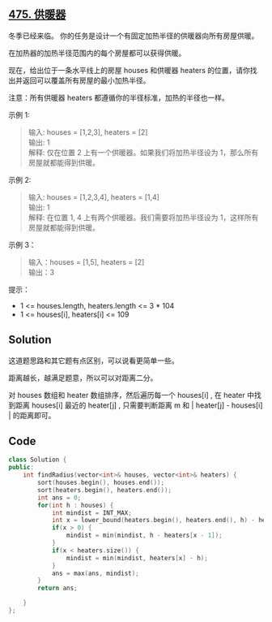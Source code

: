 ## [475. 供暖器](https://leetcode.cn/problems/heaters/description/)

冬季已经来临。 你的任务是设计一个有固定加热半径的供暖器向所有房屋供暖。

在加热器的加热半径范围内的每个房屋都可以获得供暖。

现在，给出位于一条水平线上的房屋 houses 和供暖器 heaters 的位置，请你找出并返回可以覆盖所有房屋的最小加热半径。

注意：所有供暖器 heaters 都遵循你的半径标准，加热的半径也一样。

 

示例 1:

> 输入: houses = [1,2,3], heaters = [2]  
> 输出: 1  
> 解释: 仅在位置 2 上有一个供暖器。如果我们将加热半径设为 1，那么所有房屋就都能得到供暖。  

示例 2:

> 输入: houses = [1,2,3,4], heaters = [1,4]  
> 输出: 1    
> 解释: 在位置 1, 4 上有两个供暖器。我们需要将加热半径设为 1，这样所有房屋就都能得到供暖。  

示例 3：

> 输入：houses = [1,5], heaters = [2]  
> 输出：3  
 

提示：

- 1 <= houses.length, heaters.length <= 3 * 104
- 1 <= houses[i], heaters[i] <= 109

## Solution

这道题思路和其它题有点区别，可以说看更简单一些。

距离越长，越满足题意，所以可以对距离二分。

对 houses 数组和 heater 数组排序，然后遍历每一个 houses[i] , 在 heater 中找到距离 houses[i] 最近的 heater[j] , 只需要判断距离 m 和 | heater[j] - houses[i] | 的距离即可。

## Code

```cpp
class Solution {
public:
    int findRadius(vector<int>& houses, vector<int>& heaters) {
        sort(houses.begin(), houses.end());
        sort(heaters.begin(), heaters.end());
        int ans = 0;
        for(int h : houses) {
            int mindist = INT_MAX;
            int x = lower_bound(heaters.begin(), heaters.end(), h) - heaters.begin();
            if(x > 0) {
                mindist = min(mindist, h - heaters[x - 1]);
            }
            if(x < heaters.size()) {
                mindist = min(mindist, heaters[x] - h);
            }
            ans = max(ans, mindist);
        }
        return ans;

    }
};
```
